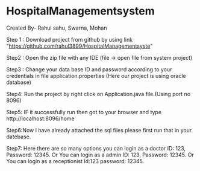 # HospitalManagementsystem
Created By- Rahul sahu, Swarna, Mohan

Step 1 :  Download project from github by using link 
"https://github.com/rahul3899/HospitalManagementsyste"

Step2 :  Open the zip file with any IDE (file -> open file from system project) 

Step3 :  Change your data base ID and password according to your credentials in file application.properties
(Here our project is using oracle database)

Step4:  Run the project by right click on Application.java file.(Using port no 8096)

Step5: IF it successfully run then got to your browser and type http://localhost:8096/home 

Step6:Now I have already attached the sql files please first run that in your datebase. 

Step7: Here there are so many options you can login as a doctor ID: 123, Password: 12345. 
     Or You can login as a admin ID: 123, Password: 12345.
     Or You can login as a receptionist Id:123 password: 12345.
    
